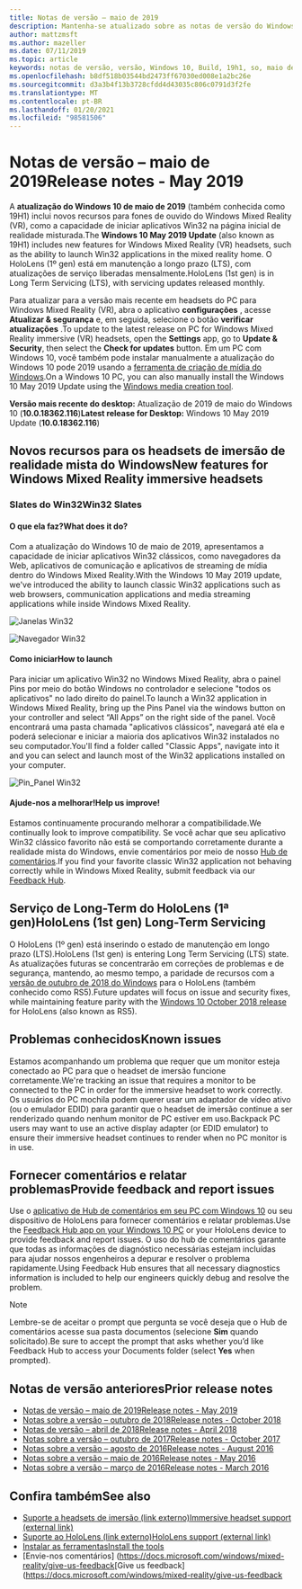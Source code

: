 ```yaml
---
title: Notas de versão – maio de 2019
description: Mantenha-se atualizado sobre as notas de versão do Windows Mixed Reality para a atualização do Windows 10 de maio de 2019/19H1.
author: mattzmsft
ms.author: mazeller
ms.date: 07/11/2019
ms.topic: article
keywords: notas de versão, versão, Windows 10, Build, 19h1, so, maio de 2019
ms.openlocfilehash: b8df518b03544bd2473ff67030ed008e1a2bc26e
ms.sourcegitcommit: d3a3b4f13b3728cfdd4d43035c806c0791d3f2fe
ms.translationtype: MT
ms.contentlocale: pt-BR
ms.lasthandoff: 01/20/2021
ms.locfileid: "98581506"
---
```

# <a name="release-notes---may-2019"></a><span data-ttu-id="584fa-104">Notas de versão – maio de 2019</span><span class="sxs-lookup"><span data-stu-id="584fa-104">Release notes - May 2019</span></span>

<span data-ttu-id="584fa-105">A **atualização do Windows 10 de maio de 2019** (também conhecida como 19H1) inclui novos recursos para fones de ouvido do Windows Mixed Reality (VR), como a capacidade de iniciar aplicativos Win32 na página inicial de realidade misturada.</span><span class="sxs-lookup"><span data-stu-id="584fa-105">The **Windows 10 May 2019 Update** (also known as 19H1) includes new features for Windows Mixed Reality (VR) headsets, such as the ability to launch Win32 applications in the mixed reality home.</span></span> <span data-ttu-id="584fa-106">O HoloLens (1º gen) está em manutenção a longo prazo (LTS), com atualizações de serviço liberadas mensalmente.</span><span class="sxs-lookup"><span data-stu-id="584fa-106">HoloLens (1st gen) is in Long Term Servicing (LTS), with servicing updates released monthly.</span></span>

<span data-ttu-id="584fa-107">Para atualizar para a versão mais recente em headsets do PC para Windows Mixed Reality (VR), abra o aplicativo **configurações** , acesse **Atualizar & segurança** e, em seguida, selecione o botão **verificar atualizações** .</span><span class="sxs-lookup"><span data-stu-id="584fa-107">To update to the latest release on PC for Windows Mixed Reality immersive (VR) headsets, open the **Settings** app, go to **Update & Security**, then select the **Check for updates** button.</span></span> <span data-ttu-id="584fa-108">Em um PC com Windows 10, você também pode instalar manualmente a atualização do Windows 10 pode 2019 usando a [ferramenta de criação de mídia do Windows](https://www.microsoft.com/software-download/windows10).</span><span class="sxs-lookup"><span data-stu-id="584fa-108">On a Windows 10 PC, you can also manually install the Windows 10 May 2019 Update using the [Windows media creation tool](https://www.microsoft.com/software-download/windows10).</span></span>

<span data-ttu-id="584fa-109">**Versão mais recente do desktop:** Atualização de 2019 de maio do Windows 10 (**10.0.18362.116**)</span><span class="sxs-lookup"><span data-stu-id="584fa-109">**Latest release for Desktop:** Windows 10 May 2019 Update (**10.0.18362.116**)</span></span><br>

## <a name="new-features-for-windows-mixed-reality-immersive-headsets"></a><span data-ttu-id="584fa-110">Novos recursos para os headsets de imersão de realidade mista do Windows</span><span class="sxs-lookup"><span data-stu-id="584fa-110">New features for Windows Mixed Reality immersive headsets</span></span>

### <a name="win32-slates"></a><span data-ttu-id="584fa-111">Slates do Win32</span><span class="sxs-lookup"><span data-stu-id="584fa-111">Win32 Slates</span></span>

#### <a name="what-does-it-do"></a><span data-ttu-id="584fa-112">O que ela faz?</span><span class="sxs-lookup"><span data-stu-id="584fa-112">What does it do?</span></span> 
<span data-ttu-id="584fa-113">Com a atualização do Windows 10 de maio de 2019, apresentamos a capacidade de iniciar aplicativos Win32 clássicos, como navegadores da Web, aplicativos de comunicação e aplicativos de streaming de mídia dentro do Windows Mixed Reality.</span><span class="sxs-lookup"><span data-stu-id="584fa-113">With the Windows 10 May 2019 update, we've introduced the ability to launch classic Win32 applications such as web browsers, communication applications and media streaming applications while inside Windows Mixed Reality.</span></span> 

![Janelas Win32](images/mr-win32-slates-1.png)

![Navegador Win32](images/mr-win32-slates-2.png)

#### <a name="how-to-launch"></a><span data-ttu-id="584fa-116">Como iniciar</span><span class="sxs-lookup"><span data-stu-id="584fa-116">How to launch</span></span>
<span data-ttu-id="584fa-117">Para iniciar um aplicativo Win32 no Windows Mixed Reality, abra o painel Pins por meio do botão Windows no controlador e selecione "todos os aplicativos" no lado direito do painel.</span><span class="sxs-lookup"><span data-stu-id="584fa-117">To launch a Win32 application in Windows Mixed Reality, bring up the Pins Panel via the windows button on your controller and select “All Apps” on the right side of the panel.</span></span>  <span data-ttu-id="584fa-118">Você encontrará uma pasta chamada "aplicativos clássicos", navegará até ela e poderá selecionar e iniciar a maioria dos aplicativos Win32 instalados no seu computador.</span><span class="sxs-lookup"><span data-stu-id="584fa-118">You'll find a folder called "Classic Apps", navigate into it and you can select and launch most of the Win32 applications installed on your computer.</span></span>

![Pin_Panel Win32](images/mr-win32-slates-pinspanel.png)

#### <a name="help-us-improve"></a><span data-ttu-id="584fa-120">Ajude-nos a melhorar!</span><span class="sxs-lookup"><span data-stu-id="584fa-120">Help us improve!</span></span>
<span data-ttu-id="584fa-121">Estamos continuamente procurando melhorar a compatibilidade.</span><span class="sxs-lookup"><span data-stu-id="584fa-121">We continually look to improve compatibility.</span></span>  <span data-ttu-id="584fa-122">Se você achar que seu aplicativo Win32 clássico favorito não está se comportando corretamente durante a realidade mista do Windows, envie comentários por meio de nosso [Hub de comentários](https://support.microsoft.com//help/4021566/windows-10-send-feedback-to-microsoft-with-feedback-hub).</span><span class="sxs-lookup"><span data-stu-id="584fa-122">If you find your favorite classic Win32 application not behaving correctly while in Windows Mixed Reality, submit feedback via our [Feedback Hub](https://support.microsoft.com//help/4021566/windows-10-send-feedback-to-microsoft-with-feedback-hub).</span></span>

## <a name="hololens-1st-gen-long-term-servicing"></a><span data-ttu-id="584fa-123">Serviço de Long-Term do HoloLens (1ª gen)</span><span class="sxs-lookup"><span data-stu-id="584fa-123">HoloLens (1st gen) Long-Term Servicing</span></span>

<span data-ttu-id="584fa-124">O HoloLens (1º gen) está inserindo o estado de manutenção em longo prazo (LTS).</span><span class="sxs-lookup"><span data-stu-id="584fa-124">HoloLens (1st gen) is entering Long Term Servicing (LTS) state.</span></span> <span data-ttu-id="584fa-125">As atualizações futuras se concentrarão em correções de problemas e de segurança, mantendo, ao mesmo tempo, a paridade de recursos com a [versão de outubro de 2018 do Windows](release-notes-october-2018.md) para o HoloLens (também conhecido como RS5).</span><span class="sxs-lookup"><span data-stu-id="584fa-125">Future updates will focus on issue and security fixes, while maintaining feature parity with the [Windows 10 October 2018 release](release-notes-october-2018.md) for HoloLens (also known as RS5).</span></span> 

## <a name="known-issues"></a><span data-ttu-id="584fa-126">Problemas conhecidos</span><span class="sxs-lookup"><span data-stu-id="584fa-126">Known issues</span></span>

<span data-ttu-id="584fa-127">Estamos acompanhando um problema que requer que um monitor esteja conectado ao PC para que o headset de imersão funcione corretamente.</span><span class="sxs-lookup"><span data-stu-id="584fa-127">We're tracking an issue that requires a monitor to be connected to the PC in order for the immersive headset to work correctly.</span></span> <span data-ttu-id="584fa-128">Os usuários do PC mochila podem querer usar um adaptador de vídeo ativo (ou o emulador EDID) para garantir que o headset de imersão continue a ser renderizado quando nenhum monitor de PC estiver em uso.</span><span class="sxs-lookup"><span data-stu-id="584fa-128">Backpack PC users may want to use an active display adapter (or EDID emulator) to ensure their immersive headset continues to render when no PC monitor is in use.</span></span> 

## <a name="provide-feedback-and-report-issues"></a><span data-ttu-id="584fa-129">Fornecer comentários e relatar problemas</span><span class="sxs-lookup"><span data-stu-id="584fa-129">Provide feedback and report issues</span></span>

<span data-ttu-id="584fa-130">Use o [aplicativo de Hub de comentários em seu PC com Windows 10](/windows/mixed-reality/give-us-feedback) ou seu dispositivo de HoloLens para fornecer comentários e relatar problemas.</span><span class="sxs-lookup"><span data-stu-id="584fa-130">Use the [Feedback Hub app on your Windows 10 PC](/windows/mixed-reality/give-us-feedback) or your HoloLens device to provide feedback and report issues.</span></span> <span data-ttu-id="584fa-131">O uso do hub de comentários garante que todas as informações de diagnóstico necessárias estejam incluídas para ajudar nossos engenheiros a depurar e resolver o problema rapidamente.</span><span class="sxs-lookup"><span data-stu-id="584fa-131">Using Feedback Hub ensures that all necessary diagnostics information is included to help our engineers quickly debug and resolve the problem.</span></span>

>[!NOTE]
><span data-ttu-id="584fa-132">Lembre-se de aceitar o prompt que pergunta se você deseja que o Hub de comentários acesse sua pasta documentos (selecione **Sim** quando solicitado).</span><span class="sxs-lookup"><span data-stu-id="584fa-132">Be sure to accept the prompt that asks whether you’d like Feedback Hub to access your Documents folder (select **Yes** when prompted).</span></span>

## <a name="prior-release-notes"></a><span data-ttu-id="584fa-133">Notas de versão anteriores</span><span class="sxs-lookup"><span data-stu-id="584fa-133">Prior release notes</span></span>

* [<span data-ttu-id="584fa-134">Notas de versão – maio de 2019</span><span class="sxs-lookup"><span data-stu-id="584fa-134">Release notes - May 2019</span></span>](release-notes-may-2019.md)
* [<span data-ttu-id="584fa-135">Notas sobre a versão – outubro de 2018</span><span class="sxs-lookup"><span data-stu-id="584fa-135">Release notes - October 2018</span></span>](release-notes-october-2018.md)
* [<span data-ttu-id="584fa-136">Notas de versão – abril de 2018</span><span class="sxs-lookup"><span data-stu-id="584fa-136">Release notes - April 2018</span></span>](release-notes-april-2018.md)
* [<span data-ttu-id="584fa-137">Notas sobre a versão – outubro de 2017</span><span class="sxs-lookup"><span data-stu-id="584fa-137">Release notes - October 2017</span></span>](release-notes-october-2017.md)
* [<span data-ttu-id="584fa-138">Notas sobre a versão – agosto de 2016</span><span class="sxs-lookup"><span data-stu-id="584fa-138">Release notes - August 2016</span></span>](release-notes-august-2016.md)
* [<span data-ttu-id="584fa-139">Notas sobre a versão – maio de 2016</span><span class="sxs-lookup"><span data-stu-id="584fa-139">Release notes - May 2016</span></span>](release-notes-may-2016.md)
* [<span data-ttu-id="584fa-140">Notas sobre a versão – março de 2016</span><span class="sxs-lookup"><span data-stu-id="584fa-140">Release notes - March 2016</span></span>](release-notes-march-2016.md)

## <a name="see-also"></a><span data-ttu-id="584fa-141">Confira também</span><span class="sxs-lookup"><span data-stu-id="584fa-141">See also</span></span>
* [<span data-ttu-id="584fa-142">Suporte a headsets de imersão (link externo)</span><span class="sxs-lookup"><span data-stu-id="584fa-142">Immersive headset support (external link)</span></span>](./troubleshooting-windows-mixed-reality.md)
* [<span data-ttu-id="584fa-143">Suporte ao HoloLens (link externo)</span><span class="sxs-lookup"><span data-stu-id="584fa-143">HoloLens support (external link)</span></span>](https://support.microsoft.com/products/hololens)
* [<span data-ttu-id="584fa-144">Instalar as ferramentas</span><span class="sxs-lookup"><span data-stu-id="584fa-144">Install the tools</span></span>](/windows/mixed-reality/develop/install-the-tools)
* <span data-ttu-id="584fa-145">[Envie-nos comentários] (https://docs.microsoft.com/windows/mixed-reality/give-us-feedback</span><span class="sxs-lookup"><span data-stu-id="584fa-145">[Give us feedback](https://docs.microsoft.com/windows/mixed-reality/give-us-feedback</span></span>